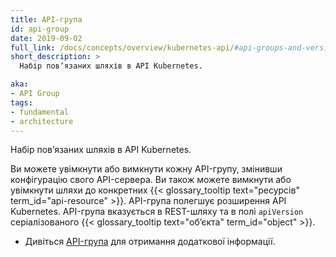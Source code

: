 ```yaml
---
title: API-група
id: api-group
date: 2019-09-02
full_link: /docs/concepts/overview/kubernetes-api/#api-groups-and-versioning
short_description: >
  Набір повʼязаних шляхів в API Kubernetes.

aka:
- API Group
tags:
- fundamental
- architecture
---
```


Набір повʼязаних шляхів в API Kubernetes.

<!--more-->

Ви можете увімкнути або вимкнути кожну API-групу, змінивши конфігурацію свого API-сервера. Ви також можете вимкнути або увімкнути шляхи до конкретних {{< glossary_tooltip text="ресурсів" term_id="api-resource" >}}. API-група полегшує розширення API Kubernetes. API-група вказується в REST-шляху та в полі `apiVersion` серіалізованого {{< glossary_tooltip text="обʼєкта" term_id="object" >}}.

* Дивіться [API-група](/docs/concepts/overview/kubernetes-api/#api-groups-and-versioning) для отримання додаткової інформації.
